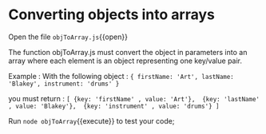 # Converting objects into arrays

Open the file `objToArray.js`{{open}}

The function objToArray.js must convert the object in parameters into an array where each element is an object representing one key/value pair. 

Example :
With the following object :
`{ firstName: 'Art', lastName: 'Blakey', instrument: 'drums' }`

you must return :
`
[
  {key: 'firstName' , value: 'Art'}, 
  {key: 'lastName' , value: 'Blakey'}, 
  {key: 'instrument' , value: 'drums'}
]
` 


Run `node objToArray`{{execute}} to test your code;
